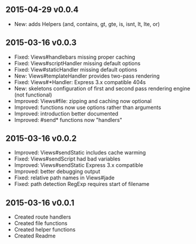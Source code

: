 
2015-04-29 v0.0.4
--------------------------------------------------------
* New: adds Helpers (and, contains, gt, gte, is, isnt, lt, lte, or)


2015-03-16 v0.0.3
--------------------------------------------------------
* Fixed: Views#handlebars missing proper caching
* Fixed: Views#scriptHandler missing default options
* Fixed: View#staticHandler missing default options
* New: Views#templateHandler provides two-pass rendering
* Fixed: Views#*Handler: Express 3.x compatible 404s
* New: skeletons configuration of first and second pass rendering engine (not functional)
* Improved: Views#file: zipping and caching now optional
* Improved: functions now use options rather than arguments
* Improved: introduction better documented
* Improved: #send* functions now "handlers"


2015-03-16 v0.0.2
--------------------------------------------------------
* Improved: Views#sendStatic includes cache warming
* Fixed: Views#sendScript had bad variables
* Improved: Views#sendStatic Express 3.x compatible
* Improved: better debugging output
* Fixed: relative path names in Views#jade
* Fixed: path detection RegExp requires start of filename


2015-03-16 v0.0.1
--------------------------------------------------------
* Created route handlers
* Created file functions
* Created helper functions
* Created Readme